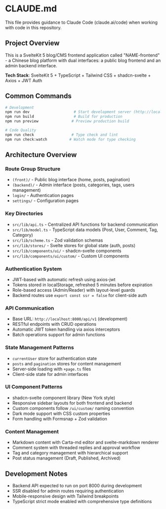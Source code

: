 # CLAUDE.md

This file provides guidance to Claude Code (claude.ai/code) when working with code in this repository.

## Project Overview

This is a SvelteKit 5 blog/CMS frontend application called "NAME-frontend" - a Chinese blog platform with dual interfaces: a public blog frontend and an admin backend interface.

**Tech Stack**: SvelteKit 5 + TypeScript + Tailwind CSS + shadcn-svelte + Axios + JWT Auth

## Common Commands

```bash
# Development
npm run dev                    # Start development server (http://localhost:5173)
npm run build                  # Build for production
npm run preview               # Preview production build

# Code Quality
npm run check                 # Type check and lint
npm run check:watch          # Watch mode for type checking
```

## Architecture Overview

### Route Group Structure
- `(front)/` - Public blog interface (home, posts, pagination)
- `(backend)/` - Admin interface (posts, categories, tags, users management) 
- `login/` - Authentication pages
- `settings/` - Configuration pages

### Key Directories
- `src/lib/api.ts` - Centralized API functions for backend communication
- `src/lib/model.ts` - TypeScript data models (Post, User, Comment, Tag, Category)
- `src/lib/scheme.ts` - Zod validation schemas
- `src/lib/stores/` - Svelte stores for global state (auth, posts)
- `src/lib/components/ui/` - shadcn-svelte components
- `src/lib/components/ui/custom/` - Custom UI components

### Authentication System
- JWT-based with automatic refresh using axios-jwt
- Tokens stored in localStorage, refreshed 5 minutes before expiration
- Role-based access (Admin/Reader) with layout-level guards
- Backend routes use `export const ssr = false` for client-side auth

### API Communication
- Base URL: `http://localhost:8000/api/v1` (development)
- RESTful endpoints with CRUD operations
- Automatic JWT token handling via axios interceptors
- Batch operations support for admin functions

### State Management Patterns
- `currentUser` store for authentication state
- `posts` and `pagination` stores for content management
- Server-side loading with `+page.ts` files
- Client-side state for admin interfaces

### UI Component Patterns
- shadcn-svelte component library (New York style)
- Responsive sidebar layouts for both frontend and backend
- Custom components follow `/ui/custom/` naming convention
- Dark mode support with CSS custom properties
- Form handling with Formsnap + Zod validation

### Content Management
- Markdown content with Carta-md editor and svelte-markdown renderer
- Comment system with threaded replies and approval workflow
- Tag and category management with hierarchical support
- Post status management (Draft, Published, Archived)

## Development Notes

- Backend API expected to run on port 8000 during development
- SSR disabled for admin routes requiring authentication
- Mobile-responsive design with Tailwind breakpoints
- TypeScript strict mode enabled with comprehensive type definitions